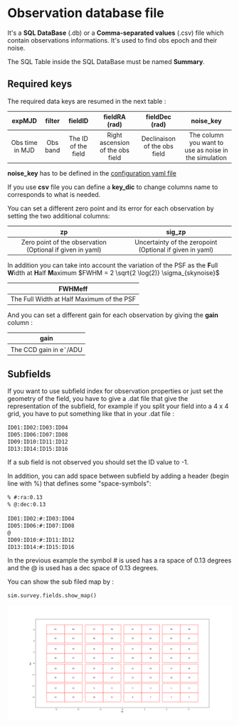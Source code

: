 # Observation database file

It's a **SQL DataBase** (.db) or a **Comma-separated values** (.csv) file which contain observations informations. It's used to find obs epoch and their noise.

The SQL Table inside the SQL DataBase must be named **Summary**.



## Required keys

The required data keys are resumed in the next table :

|     expMJD      |  filter  |       fieldID       |          fieldRA (rad)           |        fieldDec (rad)        |                       noise_key                       |
| :----------: | :----------:  | :----------: | :----------:  | :----------:  | :----------:  |
| Obs time in MJD | Obs band | The ID of the field | Right ascension of the obs field | Declinaison of the obs field | The column you want to use as noise in the simulation |

**noise_key** has to be defined in the [configuration yaml file](./configfile.md)

If you use **csv** file you can define a **key_dic** to change columns name to corresponds to what is needed.

You can set a different zero point and its error for each observation by setting the two additional columns:

|                            zp                             |                          sig_zp                          |
| :----------: | :----------: |
| Zero point of the observation (Optional if given in yaml) | Uncertainty of the zeropoint (Optional if given in yaml) |

In addition you can take into account the variation of the PSF as the **F**ull **W**idth at **H**alf **M**aximum $FWHM = 2 \sqrt{2 \log(2)} \sigma_{skynoise}$

|                  FWHMeff                  |
| :---------------------------------------: |
| The Full Width at Half Maximum of the PSF |

And you can set a different gain for each observation by giving the **gain** column :

|             **gain**              |
| :-------------------------------: |
| The CCD gain in e<sup>-</sup>/ADU |



## Subfields

If you want to use subfield index for observation properties or just set the geometry of the field, you have to give a .dat file that give the representation of the subfield, for example if you split your field into a 4 x 4 grid, you have to put something like that in your .dat file :

```pseudocode
ID01:ID02:ID03:ID04
ID05:ID06:ID07:ID08
ID09:ID10:ID11:ID12
ID13:ID14:ID15:ID16
```
If a sub field is not observed you should set the ID value to -1.

In addition, you can add space between subfield by adding a header (begin line with %) that defines some "space-symbols":
 ```pseudocode
% #:ra:0.13 
% @:dec:0.13

ID01:ID02:#:ID03:ID04
ID05:ID06:#:ID07:ID08
@
ID09:ID10:#:ID11:ID12
ID13:ID14:#:ID15:ID16
 ```
In the previous example the symbol # is used has a ra space of 0.13 degrees and the @ is used has a dec space of 0.13 degrees.


You can show the sub filed map by :

```python
sim.survey.fields.show_map()
```

![show_map](_static/show_map.png)



